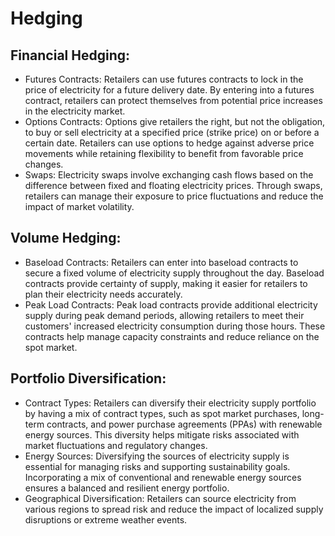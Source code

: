 # Hedging

## Financial Hedging:
- Futures Contracts: Retailers can use futures contracts to lock in the price of electricity for a future delivery date. By entering into a futures contract, retailers can protect themselves from potential price increases in the electricity market.
- Options Contracts: Options give retailers the right, but not the obligation, to buy or sell electricity at a specified price (strike price) on or before a certain date. Retailers can use options to hedge against adverse price movements while retaining flexibility to benefit from favorable price changes.
- Swaps: Electricity swaps involve exchanging cash flows based on the difference between fixed and floating electricity prices. Through swaps, retailers can manage their exposure to price fluctuations and reduce the impact of market volatility.

## Volume Hedging:
- Baseload Contracts: Retailers can enter into baseload contracts to secure a fixed volume of electricity supply throughout the day. Baseload contracts provide certainty of supply, making it easier for retailers to plan their electricity needs accurately.
- Peak Load Contracts: Peak load contracts provide additional electricity supply during peak demand periods, allowing retailers to meet their customers' increased electricity consumption during those hours. These contracts help manage capacity constraints and reduce reliance on the spot market.

## Portfolio Diversification:
- Contract Types: Retailers can diversify their electricity supply portfolio by having a mix of contract types, such as spot market purchases, long-term contracts, and power purchase agreements (PPAs) with renewable energy sources. This diversity helps mitigate risks associated with market fluctuations and regulatory changes.
- Energy Sources: Diversifying the sources of electricity supply is essential for managing risks and supporting sustainability goals. Incorporating a mix of conventional and renewable energy sources ensures a balanced and resilient energy portfolio.
- Geographical Diversification: Retailers can source electricity from various regions to spread risk and reduce the impact of localized supply disruptions or extreme weather events.
